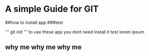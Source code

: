 # A simple Guide for GIT
##how to install app
###test

'''
git init
'''
to use these app you dont need install it test lorem ipsum

## why me why me why me


